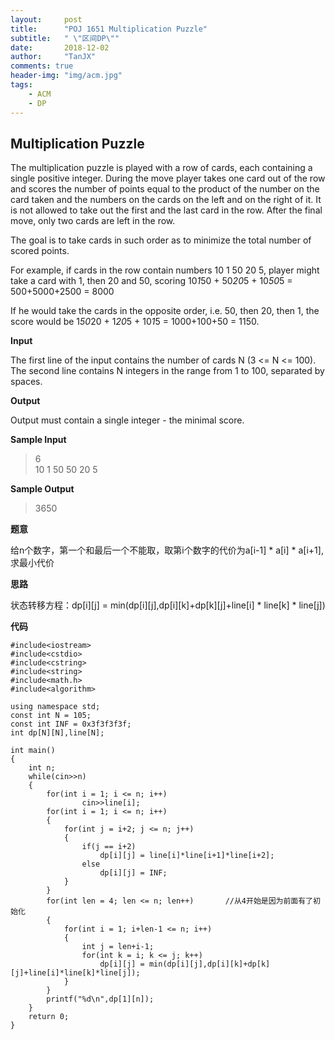 ```yaml
---
layout:     post
title:      "POJ 1651 Multiplication Puzzle"
subtitle:   " \"区间DP\""
date:       2018-12-02
author:     "TanJX"
comments: true
header-img: "img/acm.jpg"
tags:
    - ACM
    - DP
---
```


## Multiplication Puzzle

The multiplication puzzle is played with a row of cards, each containing a single positive integer. During the move player takes one card out of the row and scores the number of points equal to the product of the number on the card taken and the numbers on the cards on the left and on the right of it. It is not allowed to take out the first and the last card in the row. After the final move, only two cards are left in the row. 

The goal is to take cards in such order as to minimize the total number of scored points. 

For example, if cards in the row contain numbers 10 1 50 20 5, player might take a card with 1, then 20 and 50, scoring 
10*1*50 + 50*20*5 + 10*50*5 = 500+5000+2500 = 8000

If he would take the cards in the opposite order, i.e. 50, then 20, then 1, the score would be 
1*50*20 + 1*20*5 + 10*1*5 = 1000+100+50 = 1150.

**Input**

The first line of the input contains the number of cards N (3 <= N <= 100). The second line contains N integers in the range from 1 to 100, separated by spaces.

**Output**

Output must contain a single integer - the minimal score.

**Sample Input**

>6<br>
10 1 50 50 20 5

**Sample Output**

>3650

**题意**

给n个数字，第一个和最后一个不能取，取第i个数字的代价为a[i-1] * a[i] * a[i+1],求最小代价

**思路**

状态转移方程：dp[i][j] = min(dp[i][j],dp[i][k]+dp[k][j]+line[i] * line[k] * line[j])

**代码**

```
#include<iostream>
#include<cstdio>
#include<cstring>
#include<string>
#include<math.h>
#include<algorithm>

using namespace std;
const int N = 105;
const int INF = 0x3f3f3f3f;
int dp[N][N],line[N];

int main()
{
    int n;
    while(cin>>n)
    {
        for(int i = 1; i <= n; i++)
                cin>>line[i];
        for(int i = 1; i <= n; i++)
        {
            for(int j = i+2; j <= n; j++)
            {
                if(j == i+2)
                    dp[i][j] = line[i]*line[i+1]*line[i+2];
                else
                    dp[i][j] = INF;
            }
        }
        for(int len = 4; len <= n; len++)       //从4开始是因为前面有了初始化
        {
            for(int i = 1; i+len-1 <= n; i++)
            {
                int j = len+i-1;
                for(int k = i; k <= j; k++)
                    dp[i][j] = min(dp[i][j],dp[i][k]+dp[k][j]+line[i]*line[k]*line[j]);
            }
        }
        printf("%d\n",dp[1][n]);
    }
    return 0;
}
```
